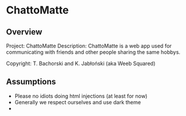 # ChattoMatte

## Overview
Project: ChattoMatte
Description: ChattoMatte is a web app used for communicating with friends and other people sharing the same hobbys. 


Copyright: T. Bachorski and K. Jabłoński (aka Weeb Squared)

## Assumptions
- Please no idiots doing html injections (at least for now)
- Generally we respect ourselves and use dark theme
- 
